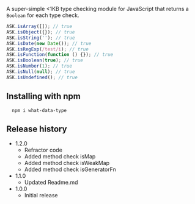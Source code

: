 
A super-simple &lt;1KB type checking module for JavaScript that returns a `Boolean` for each type check.

```js
ASK.isArray([]); // true
ASK.isObject({}); // true
ASK.isString(''); // true
ASK.isDate(new Date()); // true
ASK.isRegExp(/test/i); // true
ASK.isFunction(function () {}); // true
ASK.isBoolean(true); // true
ASK.isNumber(1); // true
ASK.isNull(null); // true
ASK.isUndefined(); // true
```

## Installing with npm

```
  npm i what-data-type
```

## Release history
- 1.2.0
  - Refractor code
  - Added method check isMap
  - Added method check isWeakMap
  - Added method check isGeneratorFn
- 1.1.0
  - Updated Readme.md
- 1.0.0
  - Initial release
